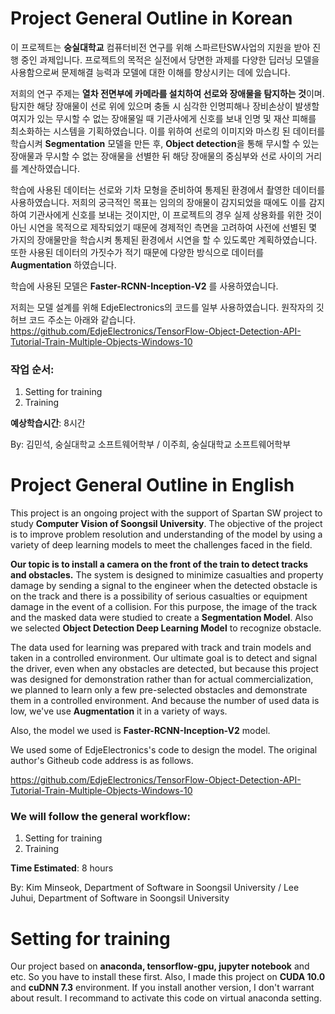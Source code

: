# Project General Outline in Korean
이 프로젝트는 **숭실대학교** 컴퓨터비전 연구를 위해 스파르탄SW사업의 지원을 받아 진행 중인 과제입니다. 프로젝트의 목적은 실전에서 당면한 과제를 다양한 딥러닝 모델을 사용함으로써 문제해결 능력과 모델에 대한 이해를 향상시키는 데에 있습니다.
 
 저희의 연구 주제는 **열차 전면부에 카메라를 설치하여 선로와 장애물을 탐지하는 것**이며. 탐지한 해당 장애물이 선로 위에 있으며 충돌 시 심각한 인명피해나 장비손상이 발생할 여지가 있는 무시할 수 없는 장애물일 때 기관사에게 신호를 보내 인명 및 재산 피해를 최소화하는 시스템을 기획하였습니다. 이를 위하여 선로의 이미지와 마스킹 된 데이터를 학습시켜  **Segmentation** 모델을 만든 후, **Object detection**을 통해 무시할 수 있는 장애물과 무시할 수 없는 장애물을 선별한 뒤 해당 장애물의 중심부와 선로 사이의 거리를 계산하였습니다.

 학습에 사용된 데이터는 선로와 기차 모형을 준비하여 통제된 환경에서 촬영한 데이터를 사용하였습니다. 저희의 궁극적인 목표는 임의의 장애물이 감지되었을 때에도 이를 감지하여 기관사에게 신호를 보내는 것이지만, 이 프로젝트의 경우 실제 상용화를 위한 것이 아닌 시연을 목적으로 제작되었기 때문에 경제적인 측면을 고려하여 사전에 선별된 몇 가지의 장애물만을 학습시켜 통제된 환경에서 시연을 할 수 있도록만 계획하였습니다. 또한 사용된 데이터의 가짓수가 적기 때문에 다양한 방식으로 데이터를 **Augmentation** 하였습니다.
 
 학습에 사용된 모델은 **Faster-RCNN-Inception-V2** 를 사용하였습니다.
 
 저희는 모델 설계를 위해 EdjeElectronics의 코드를 일부 사용하였습니다. 원작자의 깃허브 코드 주소는 아래와 같습니다.
https://github.com/EdjeElectronics/TensorFlow-Object-Detection-API-Tutorial-Train-Multiple-Objects-Windows-10
 
 ### 작업 순서:
1. Setting for training
2. Training

**예상학습시간**: 8시간

By: 김민석, 숭실대학교 소프트웨어학부 / 
이주희, 숭실대학교 소프트웨어학부

# Project General Outline in English 
This project is an ongoing project with the support of Spartan SW project to study **Computer Vision of Soongsil University**. The objective of the project is to improve problem resolution and understanding of the model by using a variety of deep learning models to meet the challenges faced in the field.

**Our topic is to install a camera on the front of the train to detect tracks and obstacles.** The system is designed to minimize casualties and property damage by sending a signal to the engineer when the detected obstacle is on the track and there is a possibility of serious casualties or equipment damage in the event of a collision. For this purpose, the image of the track and the masked data were studied to create a **Segmentation Model**. Also we selected **Object Detection Deep Learning Model** to recognize obstacle.

The data used for learning was prepared with track and train models and taken in a controlled environment. Our ultimate goal is to detect and signal the driver, even when any obstacles are detected, but because this project was designed for demonstration rather than for actual commercialization, we planned to learn only a few pre-selected obstacles and demonstrate them in a controlled environment. And because the number of used data is low, we've use **Augmentation** it in a variety of ways.

Also, the model we used is **Faster-RCNN-Inception-V2** model.

We used some of EdjeElectronics's code to design the model. The original author's Githeub code address is as follows.

https://github.com/EdjeElectronics/TensorFlow-Object-Detection-API-Tutorial-Train-Multiple-Objects-Windows-10
    
### We will follow the general workflow:
1. Setting for training
2. Training


**Time Estimated**: 8 hours

By: Kim Minseok, Department of Software in Soongsil University / 
 Lee Juhui, Department of Software in Soongsil University


# Setting for training
Our project based on **anaconda, tensorflow-gpu, jupyter notebook** and etc. So you have to install these first.
Also, I made this project on **CUDA 10.0** and **cuDNN 7.3** environment. If you install another version, I don't warrant about result.
I recommand to activate this code on virtual anaconda setting.

